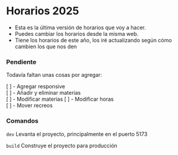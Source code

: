 # Horarios 2025

- Esta es la última versión de horarios que voy a hacer.
- Puedes cambiar los horarios desde la misma web.
- Tiene los horarios de este año, los iré actualizando según cómo cambien los que nos den

### Pendiente

Todavía faltan unas cosas por agregar:

[ ] - Agregar responsive <br>
[ ] - Añadir y eliminar materias <br>
[ ] - Modificar materias
[ ] - Modificar horas <br>
[ ] - Mover recreos <br>


### Comandos

`dev` Levanta el proyecto, principalmente en el puerto 5173

`build` Construye el proyecto para producción
